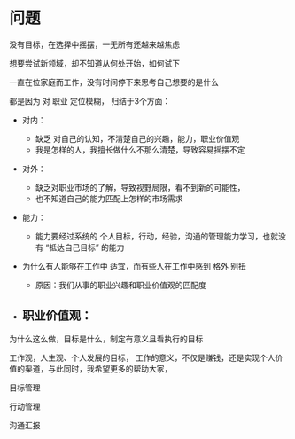 # 问题

没有目标，在选择中摇摆，一无所有还越来越焦虑

想要尝试新领域，却不知道从何处开始，如何试下

一直在位家庭而工作，没有时间停下来思考自己想要的是什么

都是因为 对 职业 定位模糊， 归结于3个方面：
- 对内：
  - 缺乏 对自己的认知，不清楚自己的兴趣，能力，职业价值观
  - 我是怎样的人，我擅长做什么不那么清楚，导致容易摇摆不定

- 对外：
  - 缺乏对职业市场的了解，导致视野局限，看不到新的可能性，
  - 也不知道自己的能力匹配上怎样的市场需求

- 能力：
  - 能力要经过系统的 个人目标，行动，经验，沟通的管理能力学习，也就没有 “抵达自己目标” 的能力


- 为什么有人能够在工作中 适宜，而有些人在工作中感到 格外 别扭
  - 原因：我们从事的职业兴趣和职业价值观的匹配度

- 职业价值观：
  -

为什么这么做，目标是什么，制定有意义且看执行的目标

工作观，人生观、个人发展的目标，
工作的意义，不仅是赚钱，还是实现个人价值的渠道，与此同时，我希望更多的帮助大家，




目标管理


行动管理

沟通汇报
